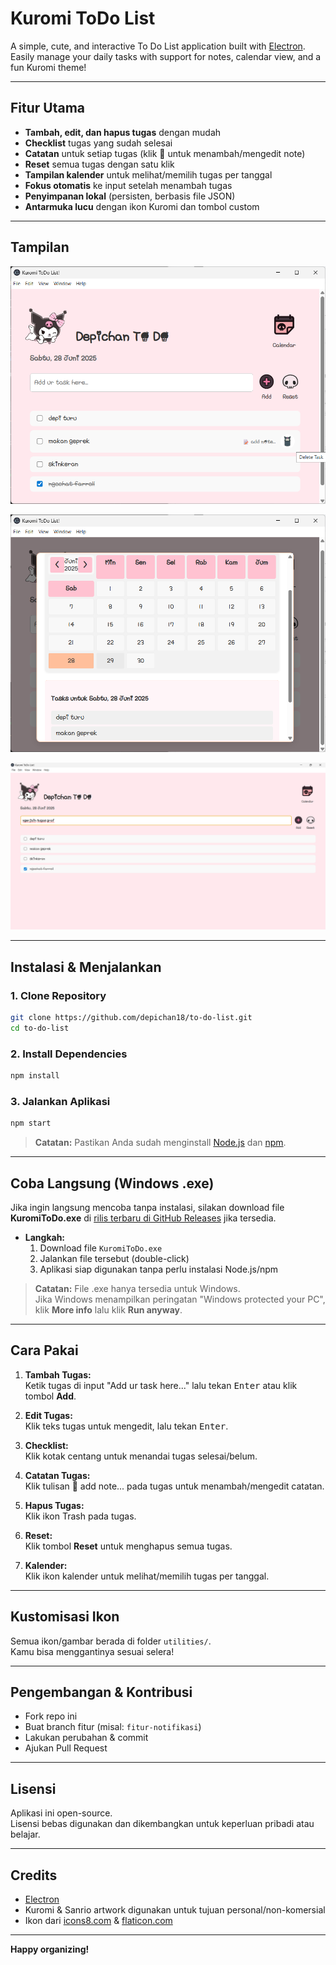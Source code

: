 # Kuromi ToDo List

A simple, cute, and interactive To Do List application built with [Electron](https://electronjs.org). Easily manage your daily tasks with support for notes, calendar view, and a fun Kuromi theme!

---

## Fitur Utama

- **Tambah, edit, dan hapus tugas** dengan mudah
- **Checklist** tugas yang sudah selesai
- **Catatan** untuk setiap tugas (klik 📝 untuk menambah/mengedit note)
- **Reset** semua tugas dengan satu klik
- **Tampilan kalender** untuk melihat/memilih tugas per tanggal
- **Fokus otomatis** ke input setelah menambah tugas
- **Penyimpanan lokal** (persisten, berbasis file JSON)
- **Antarmuka lucu** dengan ikon Kuromi dan tombol custom

---

## Tampilan

![Tampilan Utama](assets/image.png)

![Tampilan Kalender](assets/image2.png)

![Tampilan FullScreen](assets/image3.png)

---

## Instalasi & Menjalankan

### 1. Clone Repository

```bash
git clone https://github.com/depichan18/to-do-list.git
cd to-do-list
```

### 2. Install Dependencies

```bash
npm install
```

### 3. Jalankan Aplikasi

```bash
npm start
```

> **Catatan:** Pastikan Anda sudah menginstall [Node.js](https://nodejs.org/) dan [npm](https://www.npmjs.com/).

---

## Coba Langsung (Windows .exe)

Jika ingin langsung mencoba tanpa instalasi, silakan download file **KuromiToDo.exe** di [rilis terbaru di GitHub Releases](https://github.com/depichan18/to-do-list/releases/tag/depichan18) jika tersedia.

- **Langkah:**
  1. Download file `KuromiToDo.exe`
  2. Jalankan file tersebut (double-click)
  3. Aplikasi siap digunakan tanpa perlu instalasi Node.js/npm

> **Catatan:** File .exe hanya tersedia untuk Windows.  
> Jika Windows menampilkan peringatan "Windows protected your PC", klik **More info** lalu klik **Run anyway**.

---

## Cara Pakai

1. **Tambah Tugas:**  
   Ketik tugas di input "Add ur task here..." lalu tekan <kbd>Enter</kbd> atau klik tombol **Add**.

2. **Edit Tugas:**  
   Klik teks tugas untuk mengedit, lalu tekan <kbd>Enter</kbd>.

3. **Checklist:**  
   Klik kotak centang untuk menandai tugas selesai/belum.

4. **Catatan Tugas:**  
   Klik tulisan 📝 add note... pada tugas untuk menambah/mengedit catatan.

5. **Hapus Tugas:**  
   Klik ikon Trash pada tugas.

6. **Reset:**  
   Klik tombol **Reset** untuk menghapus semua tugas.

7. **Kalender:**  
   Klik ikon kalender untuk melihat/memilih tugas per tanggal.

---

## Kustomisasi Ikon

Semua ikon/gambar berada di folder `utilities/`.  
Kamu bisa menggantinya sesuai selera!

---

## Pengembangan & Kontribusi

- Fork repo ini
- Buat branch fitur (misal: `fitur-notifikasi`)
- Lakukan perubahan & commit
- Ajukan Pull Request

---

## Lisensi

Aplikasi ini open-source.  
Lisensi bebas digunakan dan dikembangkan untuk keperluan pribadi atau belajar.

---

##  Credits

- [Electron](https://electronjs.org/)
- Kuromi & Sanrio artwork digunakan untuk tujuan personal/non-komersial
- Ikon dari [icons8.com](https://icons8.com/) & [flaticon.com](https://www.flaticon.com/)

---

**Happy organizing!**
